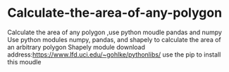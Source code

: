 # Calculate-the-area-of-any-polygon
Calculate the area of any polygon ,use python moudle pandas and numpy
Use python modules numpy, pandas, and shapely to calculate the area of an arbitrary polygon
Shapely module download address:https://www.lfd.uci.edu/~gohlke/pythonlibs/
use the pip to install this moudle
